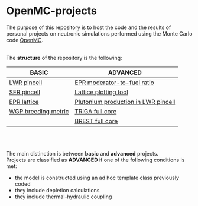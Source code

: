 # OpenMC-projects

The purpose of this repository is to host the code and the results of personal projects on neutronic simulations performed using the Monte Carlo code [OpenMC](https://openmc.org/).
<br></br>

The **structure** of the repository is the following:

|BASIC                                              |ADVANCED                                                          |
|---------------------------------------------------|------------------------------------------------------------------|
|[LWR pincell](./basic/LWR_pincell/)                |[EPR moderator-to-fuel ratio](./advanced/EPR_mod_fuel_ratio/)     |
|[SFR pincell](./basic/SFR_pincell/)                |[Lattice plotting tool](./advanced/EPR_lattice_table/)            |
|[EPR lattice](./basic/EPR_lattice/)                |[Plutonium production in LWR pincell](./advanced/LWR_pincell_Pu/) |
|[WGP breeding metric](./basic/WGP_breeding_metric/)|[TRIGA full core](./advanced/TRIGA)                               |
|                                                   |[BREST full core](./advanced/BREST_300)                           |

<br></br>


The main distinction is between **basic** and **advanced** projects.\
Projects are classified as **ADVANCED** if one of the following conditions is met:
- the model is constructed using an ad hoc template class previously coded
- they include depletion calculations
- they include thermal-hydraulic coupling




